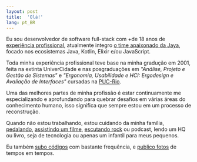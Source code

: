 ```yaml
---
layout: post
title:  'Olá!'
lang: pt_BR
---
```

Eu sou desenvolvedor de software full-stack com +de 18 anos de <a href="https://linkedin.com/in/raulpe7eira" title="link para meu LinkedIn" target="_blank">experiência profissional</a>, atualmente integro <a href="https://jaya.tech/" title="lint para o site da Jaya" target="_blank">o time apaixonado da Jaya</a>, focado nos ecosistemas Java, Kotlin, Elixir e/ou JavaScript.

Toda minha experiência profissional teve base na minha gradução em 2001, feita na extinta UniverCidade e nas posgraduações em *"Análise, Projeto e Gestão de Sistemas"* e *"Ergonomia, Usabilidade e HCI: Ergodesign e Avaliação de Interfaces"* cursadas na <a href="http://www.puc-rio.br" title="lint para o site da PUC-Rio" target="_blank">PUC-Rio</a>.

Uma das melhores partes de minha profissão é estar continuamente me especializando e aprofundando para quebrar desafios em várias áreas do conhecimento humano, isso significa que sempre estou em um processo de reconstrução.

Quando não estou trabalhando, estou cuidando da minha família, <a href="https://strava.com/athletes/raulpe7eira" title="link para meu Strava" target="_blank">pedalando</a>, <a href="https://imdb.com/user/ur28106453" title="link para meu IMDb" target="_blank">assistindo um filme</a>, <a href="https://last.fm/user/raulpereira" title="link para meu last.fm" target="_blank">escutando rock</a> ou podcast, lendo um HQ ou livro, seja de tecnologia ou apenas um infantil para meus pequenos.

Eu também <a href="https://github.com/raulpe7eira" title="link para meu GitHub" target="_blank">subo códigos</a> com bastante frequência, e <a href="https://instagram.com/raulpe7eira" title="link para meu Instagram" target="_blank">publico fotos</a> de tempos em tempos.
